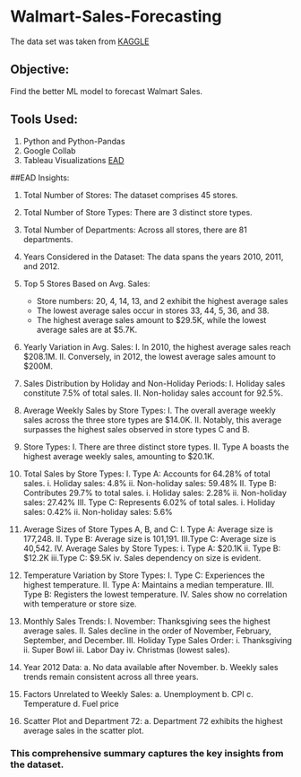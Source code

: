 # Walmart-Sales-Forecasting
The data set was taken from [KAGGLE](https://www.kaggle.com/datasets/aslanahmedov/walmart-sales-forecast)

## Objective: 
Find the better ML model to forecast Walmart Sales.

## Tools Used:
1. Python and Python-Pandas
2. Google Collab
3. Tableau Visualizations [EAD](https://public.tableau.com/app/profile/darshika.keerthisinghe/viz/WalmartSalesForecastingEDA/Story1?publish=yes)

##EAD Insights:
1.	Total Number of Stores: The dataset comprises 45 stores.
2.	Total Number of Store Types: There are 3 distinct store types.
3.	Total Number of Departments: Across all stores, there are 81 departments.
4.	Years Considered in the Dataset: The data spans the years 2010, 2011, and 2012.   
5.	Top 5 Stores Based on Avg. Sales: 
      - Store numbers: 20, 4, 14, 13, and 2 exhibit the highest average sales
      - The lowest average sales occur in stores 33, 44, 5, 36, and 38.
      - The highest average sales amount to $29.5K, while the lowest average sales are at $5.7K.
  	
6.	Yearly Variation in Avg. Sales:
   I. 	In 2010, the highest average sales reach $208.1M.
   II. 	Conversely, in 2012, the lowest average sales amount to $200M.
  	
7.	Sales Distribution by Holiday and Non-Holiday Periods:
   I. 	Holiday sales constitute 7.5% of total sales.
   II. 	Non-holiday sales account for 92.5%.
  	
8.	Average Weekly Sales by Store Types:
   I. 	The overall average weekly sales across the three store types are $14.0K.
   II. 	Notably, this average surpasses the highest sales observed in store types C and B.

9.	Store Types:
   I. 	There are three distinct store types.
   II. 	Type A boasts the highest average weekly sales, amounting to $20.1K.

10.	Total Sales by Store Types:
  I. 	Type A: Accounts for 64.28% of total sales.
      i.	Holiday sales: 4.8%
      ii.	Non-holiday sales: 59.48%
  II. 	Type B: Contributes 29.7% to total sales.
      i. 	Holiday sales: 2.28%
      ii.	Non-holiday sales: 27.42%
  III.	Type C: Represents 6.02% of total sales.
      i. Holiday sales: 0.42%
      ii.	Non-holiday sales: 5.6%
   	
12.	Average Sizes of Store Types A, B, and C:
  I. 	Type A: Average size is 177,248.
  II. Type B: Average size is 101,191.
  III.Type C: Average size is 40,542.
  IV.	Average Sales by Store Types:
    i.  Type A: $20.1K
    ii.	Type B: $12.2K
    iii.Type C: $9.5K
    iv.	Sales dependency on size is evident.
   	
11.	Temperature Variation by Store Types:
     I. Type C: Experiences the highest temperature.
    II. Type A: Maintains a median temperature.
   III. Type B: Registers the lowest temperature.
    IV. Sales show no correlation with temperature or store size.

12.	Monthly Sales Trends:
  I.	November: Thanksgiving sees the highest average sales.
  II. Sales decline in the order of November, February, September, and December.
 III. Holiday Type Sales Order:
    i.	Thanksgiving
    ii.	Super Bowl
    iii.	Labor Day
    iv.	Christmas (lowest sales).
   	
13.	Year 2012 Data:
  a.	No data available after November.
  b.	Weekly sales trends remain consistent across all three years.

14.	Factors Unrelated to Weekly Sales:
  a.	Unemployment
  b.	CPI
  c.	Temperature
  d.	Fuel price

15.	Scatter Plot and Department 72:
  a.	Department 72 exhibits the highest average sales in the scatter plot.

### This comprehensive summary captures the key insights from the dataset. 







